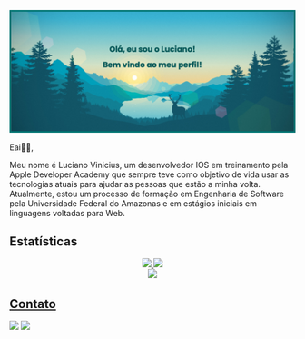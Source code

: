 ![Header](./Imagens/banner.png)

Eai✌🏻, 

Meu nome é Luciano Vinicius, um desenvolvedor IOS em treinamento pela Apple Developer Academy que sempre teve como objetivo de vida usar as tecnologias atuais para ajudar as pessoas que estão a minha volta. Atualmente, estou um processo de formação em Engenharia de Software pela Universidade Federal do Amazonas e em estágios iniciais em linguagens voltadas para Web.

## Estatísticas

<div align="center">

  <a href="https://github.com/luchoa54">
  <img height="180em" src="https://github-readme-stats-sigma-five.vercel.app/api/top-langs/?username=luchoa54&show_icons=true&theme=vue-dark&include_all_commits=true&count_private=true"/>
  <img height="180em" src="https://github-readme-stats.vercel.app/api/top-langs/?username=luchoa54&layout=compact&langs_count=9&theme=vue-dark"/>
  
</div>

<div align="center">

  <a href="https://github.com/luchoa54">
  <img height="180em" src="http://github-readme-streak-stats.herokuapp.com?user=luchoa54&theme=vue-dark&locale=pt-br)](https://git.io/streak-stats"/>
  
</div>

## Contato

<div> 

  <a href = "mailto:luciano.uchoa@icomp.ufam.edu.br"><img src="https://img.shields.io/badge/-Gmail-%23333?style=for-the-badge&logo=gmail&logoColor=white" target="_blank"></a>
  <a href="https://www.linkedin.com/in/luciano-uchoa-1331931b3/" target="_blank"><img src="https://img.shields.io/badge/-LinkedIn-%230077B5?style=for-the-badge&logo=linkedin&logoColor=white" target="_blank"></a> 
 
</div>
